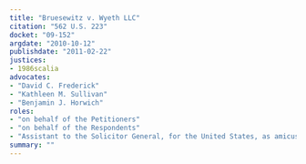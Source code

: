 ```yaml
---
title: "Bruesewitz v. Wyeth LLC"
citation: "562 U.S. 223"
docket: "09-152"
argdate: "2010-10-12"
publishdate: "2011-02-22"
justices:
- 1986scalia
advocates:
- "David C. Frederick"
- "Kathleen M. Sullivan"
- "Benjamin J. Horwich"
roles:
- "on behalf of the Petitioners"
- "on behalf of the Respondents"
- "Assistant to the Solicitor General, for the United States, as amicus curiae, supporting the Respondents"
summary: ""
---
```


